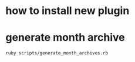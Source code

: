 # how to install new plugin

# generate month archive
```
ruby scripts/generate_month_archives.rb
```